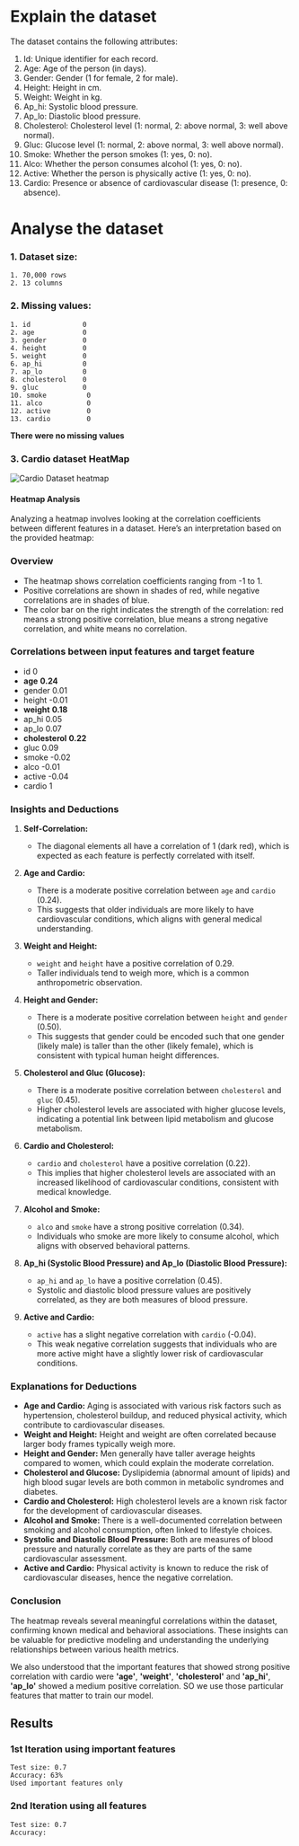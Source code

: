 # Explain the dataset

The dataset contains the following attributes:

1. Id: Unique identifier for each record.
2. Age: Age of the person (in days).
3. Gender: Gender (1 for female, 2 for male).
4. Height: Height in cm.
5. Weight: Weight in kg.
6. Ap_hi: Systolic blood pressure.
7. Ap_lo: Diastolic blood pressure.
8. Cholesterol: Cholesterol level (1: normal, 2: above normal, 3: well above normal).
9. Gluc: Glucose level (1: normal, 2: above normal, 3: well above normal).
10. Smoke: Whether the person smokes (1: yes, 0: no).
11. Alco: Whether the person consumes alcohol (1: yes, 0: no).
12. Active: Whether the person is physically active (1: yes, 0: no).
13. Cardio: Presence or absence of cardiovascular disease (1: presence, 0: absence).

# Analyse the dataset

### 1. Dataset size: 
	1. 70,000 rows
	2. 13 columns 

### 2. Missing values:
	1. id             0
	2. age            0
	3. gender         0
	4. height         0
	5. weight         0
	6. ap_hi          0
	7. ap_lo          0
	8. cholesterol    0
	9. gluc           0
	10. smoke          0
	11. alco           0
	12. active         0
	13. cardio         0

**There were no missing values**

### 3. Cardio dataset HeatMap

![Cardio Dataset heatmap](https://drive.google.com/uc?export=view&id=1dhXhIi0W-sqSZrV2K4-VN7UumuZXRGxF)

#### Heatmap Analysis
Analyzing a heatmap involves looking at the correlation coefficients between different features in a dataset. Here’s an interpretation based on the provided heatmap:

### Overview

- The heatmap shows correlation coefficients ranging from -1 to 1.
- Positive correlations are shown in shades of red, while negative correlations are in shades of blue.
- The color bar on the right indicates the strength of the correlation: red means a strong positive correlation, blue means a strong negative correlation, and white means no correlation.

### Correlations between input features and target feature
- id             0
- **age**            **0.24**
- gender         0.01
- height         -0.01
- **weight**         **0.18**
- ap_hi          0.05
- ap_lo          0.07
- **cholesterol**    **0.22**
- gluc           0.09
- smoke        -0.02
- alco           -0.01
- active         -0.04
- cardio        1

### Insights and Deductions

1. **Self-Correlation:**
   - The diagonal elements all have a correlation of 1 (dark red), which is expected as each feature is perfectly correlated with itself.

2. **Age and Cardio:**
   - There is a moderate positive correlation between `age` and `cardio` (0.24).
   - This suggests that older individuals are more likely to have cardiovascular conditions, which aligns with general medical understanding.

3. **Weight and Height:**
   - `weight` and `height` have a positive correlation of 0.29.
   - Taller individuals tend to weigh more, which is a common anthropometric observation.

4. **Height and Gender:**
   - There is a moderate positive correlation between `height` and `gender` (0.50).
   - This suggests that gender could be encoded such that one gender (likely male) is taller than the other (likely female), which is consistent with typical human height differences.

5. **Cholesterol and Gluc (Glucose):**
   - There is a moderate positive correlation between `cholesterol` and `gluc` (0.45).
   - Higher cholesterol levels are associated with higher glucose levels, indicating a potential link between lipid metabolism and glucose metabolism.

6. **Cardio and Cholesterol:**
   - `cardio` and `cholesterol` have a positive correlation (0.22).
   - This implies that higher cholesterol levels are associated with an increased likelihood of cardiovascular conditions, consistent with medical knowledge.

7. **Alcohol and Smoke:**
   - `alco` and `smoke` have a strong positive correlation (0.34).
   - Individuals who smoke are more likely to consume alcohol, which aligns with observed behavioral patterns.

8. **Ap_hi (Systolic Blood Pressure) and Ap_lo (Diastolic Blood Pressure):**
   - `ap_hi` and `ap_lo` have a positive correlation (0.45).
   - Systolic and diastolic blood pressure values are positively correlated, as they are both measures of blood pressure.

9. **Active and Cardio:**
   - `active` has a slight negative correlation with `cardio` (-0.04).
   - This weak negative correlation suggests that individuals who are more active might have a slightly lower risk of cardiovascular conditions.

### Explanations for Deductions

- **Age and Cardio:** Aging is associated with various risk factors such as hypertension, cholesterol buildup, and reduced physical activity, which contribute to cardiovascular diseases.
- **Weight and Height:** Height and weight are often correlated because larger body frames typically weigh more.
- **Height and Gender:** Men generally have taller average heights compared to women, which could explain the moderate correlation.
- **Cholesterol and Glucose:** Dyslipidemia (abnormal amount of lipids) and high blood sugar levels are both common in metabolic syndromes and diabetes.
- **Cardio and Cholesterol:** High cholesterol levels are a known risk factor for the development of cardiovascular diseases.
- **Alcohol and Smoke:** There is a well-documented correlation between smoking and alcohol consumption, often linked to lifestyle choices.
- **Systolic and Diastolic Blood Pressure:** Both are measures of blood pressure and naturally correlate as they are parts of the same cardiovascular assessment.
- **Active and Cardio:** Physical activity is known to reduce the risk of cardiovascular diseases, hence the negative correlation.

### Conclusion

The heatmap reveals several meaningful correlations within the dataset, confirming known medical and behavioral associations. These insights can be valuable for predictive modeling and understanding the underlying relationships between various health metrics.

We also understood that the important features that showed strong positive correlation with cardio were **'age'**, **'weight'**, **'cholesterol'** and **'ap_hi'**, **'ap_lo'** showed a medium positive correlation. SO we use those particular features that matter to train our model.

## Results

### 1st Iteration using important features
	Test size: 0.7
	Accuracy: 63%
 	Used important features only
### 2nd Iteration using all features
	Test size: 0.7
	Accuracy: 
